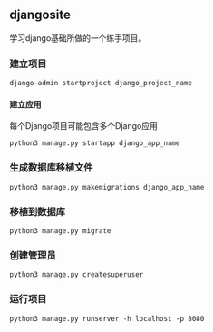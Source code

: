 ## djangosite

学习django基础所做的一个练手项目。

### 建立项目
```
django-admin startproject django_project_name
```

#### 建立应用
每个Django项目可能包含多个Django应用
```
python3 manage.py startapp django_app_name
```

### 生成数据库移植文件
```
python3 manage.py makemigrations django_app_name
```

### 移植到数据库
```
python3 manage.py migrate
```

### 创建管理员
```
python3 manage.py createsuperuser
```

### 运行项目
```
python3 manage.py runserver -h localhost -p 8080
```
